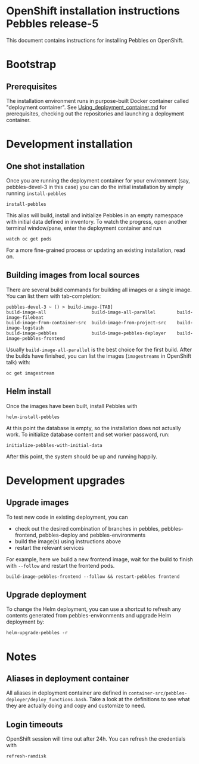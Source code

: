# OpenShift installation instructions Pebbles release-5

This document contains instructions for installing Pebbles on OpenShift.

# Bootstrap

## Prerequisites

The installation environment runs in purpose-built Docker container called "deployment container".
See [Using_deployment_container.md](Using_deployment_container.md) for prerequisites, 
checking out the repositories and launching a deployment container.

# Development installation 

## One shot installation

Once you are running the deployment container for your environment (say, pebbles-devel-3 in this case) you can do the
initial installation by simply running `install-pebbles` 

```shell script
install-pebbles
```

This alias will build, install and initialize Pebbles in an empty namespace with initial data defined in inventory. To
watch the progress, open another terminal window/pane, enter the deployment container and run

```shell script
watch oc get pods
```

For a more fine-grained process or updating an existing installation, read on.

## Building images from local sources

There are several build commands for building all images or a single image. You can list them with tab-completion:

```
pebbles-devel-3 ~ () > build-image-[TAB]
build-image-all                 build-image-all-parallel        build-image-filebeat            
build-image-from-container-src  build-image-from-project-src    build-image-logstash            
build-image-pebbles             build-image-pebbles-deployer    build-image-pebbles-frontend
```

Usually `build-image-all-parallel` is the best choice for the first build. After the builds have finished, you can 
list the images (`imagestreams` in OpenShift talk) with:

```shell script
oc get imagestream
```

## Helm install

Once the images have been built, install Pebbles with 

```shell script
helm-install-pebbles
```

At this point the database is empty, so the installation does not actually work. To initialize database content and 
set worker password, run:

```shell script
initialize-pebbles-with-initial-data
```

After this point, the system should be up and running happily.

# Development upgrades 

## Upgrade images

To test new code in existing deployment, you can 
 
* check out the desired combination of branches in pebbles, pebbles-frontend, pebbles-deploy and pebbles-environments
* build the image(s) using instructions above
* restart the relevant services

For example, here we build a new frontend image, wait for the build to finish with `--follow` and restart the frontend 
pods.

```shell script
build-image-pebbles-frontend --follow && restart-pebbles frontend
```

## Upgrade deployment

To change the Helm deployment, you can use a shortcut to refresh any contents generated from pebbles-environments and
upgrade Helm deployment by:

```shell script
helm-upgrade-pebbles -r
```

# Notes

## Aliases in deployment container

All aliases in deployment container are defined in `container-src/pebbles-deployer/deploy_functions.bash`. Take a look
at the definitions to see what they are actually doing and copy and customize to need.

## Login timeouts

OpenShift session will time out after 24h. You can refresh the credentials with

```shell script
refresh-ramdisk
```

